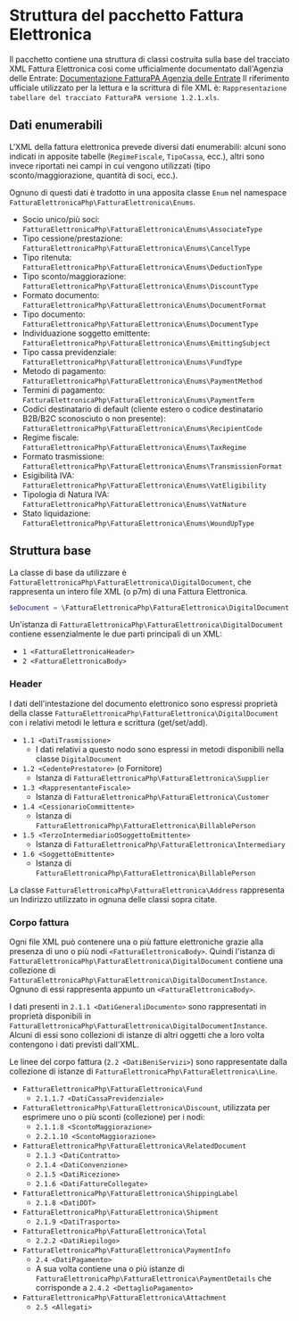 # Struttura del pacchetto Fattura Elettronica

Il pacchetto contiene una struttura di classi costruita sulla base del tracciato XML Fattura Elettronica così come ufficialmente documentato dall'Agenzia delle Entrate: [Documentazione FatturaPA Agenzia delle Entrate](https://www.fatturapa.gov.it/it/norme-e-regole/normativa/) Il riferimento ufficiale utilizzato per la lettura e la scrittura di file XML è: `Rappresentazione tabellare del tracciato FatturaPA versione 1.2.1.xls`.

## Dati enumerabili

L'XML della fattura elettronica prevede diversi dati enumerabili: alcuni sono indicati in apposite tabelle (`RegimeFiscale`, `TipoCassa`, ecc.), altri sono invece riportati nei campi in cui vengono utilizzati (tipo sconto/maggiorazione, quantità di soci, ecc.).

Ognuno di questi dati è tradotto in una apposita classe `Enum` nel namespace `FatturaElettronicaPhp\FatturaElettronica\Enums`.

- Socio unico/più soci: `FatturaElettronicaPhp\FatturaElettronica\Enums\AssociateType`
- Tipo cessione/prestazione: `FatturaElettronicaPhp\FatturaElettronica\Enums\CancelType`
- Tipo ritenuta: `FatturaElettronicaPhp\FatturaElettronica\Enums\DeductionType`
- Tipo sconto/maggiorazione: `FatturaElettronicaPhp\FatturaElettronica\Enums\DiscountType`
- Formato documento: `FatturaElettronicaPhp\FatturaElettronica\Enums\DocumentFormat`
- Tipo documento: `FatturaElettronicaPhp\FatturaElettronica\Enums\DocumentType`
- Individuazione soggetto emittente: `FatturaElettronicaPhp\FatturaElettronica\Enums\EmittingSubject`
- Tipo cassa previdenziale: `FatturaElettronicaPhp\FatturaElettronica\Enums\FundType`
- Metodo di pagamento: `FatturaElettronicaPhp\FatturaElettronica\Enums\PaymentMethod`
- Termini di pagamento: `FatturaElettronicaPhp\FatturaElettronica\Enums\PaymentTerm`
- Codici destinatario di default (cliente estero o codice destinatario B2B/B2C sconosciuto o non presente): `FatturaElettronicaPhp\FatturaElettronica\Enums\RecipientCode`
- Regime fiscale: `FatturaElettronicaPhp\FatturaElettronica\Enums\TaxRegime`
- Formato trasmissione: `FatturaElettronicaPhp\FatturaElettronica\Enums\TransmissionFormat`
- Esigibilità IVA: `FatturaElettronicaPhp\FatturaElettronica\Enums\VatEligibility`
- Tipologia di Natura IVA: `FatturaElettronicaPhp\FatturaElettronica\Enums\VatNature`
- Stato liquidazione: `FatturaElettronicaPhp\FatturaElettronica\Enums\WoundUpType`

## Struttura base

La classe di base da utilizzare è `FatturaElettronicaPhp\FatturaElettronica\DigitalDocument`, che rappresenta un intero file XML (o p7m) di una Fattura Elettronica.

``` php
$eDocument = \FatturaElettronicaPhp\FatturaElettronica\DigitalDocument::parseFrom( $xml );
```

Un'istanza di `FatturaElettronicaPhp\FatturaElettronica\DigitalDocument` contiene essenzialmente le due parti principali di un XML:

- `1 <FatturaElettronicaHeader>`
- `2 <FatturaElettronicaBody>`

### Header

I dati dell'intestazione del documento elettronico sono espressi proprietà della classe `FatturaElettronicaPhp\FatturaElettronica\DigitalDocument` con i relativi metodi le lettura e scrittura (get/set/add).

- `1.1 <DatiTrasmissione>`
  - I dati relativi a questo nodo sono espressi in metodi disponibili nella classe `DigitalDocument`
- `1.2 <CedentePrestatore>` (o Fornitore)
  - Istanza di `FatturaElettronicaPhp\FatturaElettronica\Supplier`
- `1.3 <RappresentanteFiscale>`
  - Istanza di `FatturaElettronicaPhp\FatturaElettronica\Customer`
- `1.4 <CessionarioCommittente>`
  - Istanza di `FatturaElettronicaPhp\FatturaElettronica\BillablePerson`
- `1.5 <TerzoIntermediarioOSoggettoEmittente>`
  - Istanza di `FatturaElettronicaPhp\FatturaElettronica\Intermediary`
- `1.6 <SoggettoEmittente>`
  - Istanza di `FatturaElettronicaPhp\FatturaElettronica\BillablePerson`

La classe `FatturaElettronicaPhp\FatturaElettronica\Address` rappresenta un Indirizzo utilizzato in ognuna delle classi sopra citate.

### Corpo fattura

Ogni file XML può contenere una o più fatture elettroniche grazie alla presenza di uno o più nodi `<FatturaElettronicaBody>`. Quindi l'istanza di `FatturaElettronicaPhp\FatturaElettronica\DigitalDocument` contiene una collezione di `FatturaElettronicaPhp\FatturaElettronica\DigitalDocumentInstance`. Ognuno di essi rappresenta appunto un `<FatturaElettronicaBody>`.

I dati presenti in `2.1.1 <DatiGeneraliDocumento>` sono rappresentati in proprietà disponibili in `FatturaElettronicaPhp\FatturaElettronica\DigitalDocumentInstance`. Alcuni di essi sono collezioni di istanze di altri oggetti che a loro volta contengono i dati previsti dall'XML.

Le linee del corpo fattura (`2.2 <DatiBeniServizi>`) sono rappresentate dalla collezione di istanze di `FatturaElettronicaPhp\FatturaElettronica\Line`.

- `FatturaElettronicaPhp\FatturaElettronica\Fund`
  - `2.1.1.7 <DatiCassaPrevidenziale>`
- `FatturaElettronicaPhp\FatturaElettronica\Discount`, utilizzata per esprimere uno o più sconti (collezione) per i nodi:
  - `2.1.1.8 <ScontoMaggiorazione>`
  - `2.2.1.10 <ScontoMaggiorazione>`
- `FatturaElettronicaPhp\FatturaElettronica\RelatedDocument`
  - `2.1.3 <DatiContratto>`
  - `2.1.4 <DatiConvenzione>`
  - `2.1.5 <DatiRicezione>`
  - `2.1.6 <DatiFattureCollegate>`
- `FatturaElettronicaPhp\FatturaElettronica\ShippingLabel`
  - `2.1.8 <DatiDDT>`
- `FatturaElettronicaPhp\FatturaElettronica\Shipment`
  - `2.1.9 <DatiTrasporto>`
- `FatturaElettronicaPhp\FatturaElettronica\Total`
  - `2.2.2 <DatiRiepilogo>`
- `FatturaElettronicaPhp\FatturaElettronica\PaymentInfo`
  - `2.4 <DatiPagamento>`
  - A sua volta contiene una o più istanze di `FatturaElettronicaPhp\FatturaElettronica\PaymentDetails` che corrisponde a `2.4.2 <DettaglioPagamento>`
- `FatturaElettronicaPhp\FatturaElettronica\Attachment`
  - `2.5 <Allegati>`
